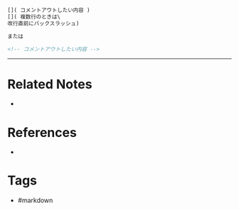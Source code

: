 ```md
[]( コメントアウトしたい内容 )
[]( 複数行のときは\
改行直前にバックスラッシュ)

または

<!-- コメントアウトしたい内容 -->
```

---
# Related Notes
- 

# References
- 

# Tags
- #markdown 